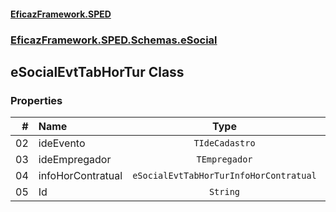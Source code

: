 #### [EficazFramework.SPED](EficazFrameworkSPED.md 'EficazFramework SPED')
### [EficazFramework.SPED.Schemas.eSocial](EficazFramework.SPED.Schemas.eSocial.md 'EficazFramework.SPED.Schemas.eSocial')

## eSocialEvtTabHorTur Class
### Properties

| # | Name | Type | |
| ---: | :--- | :---: | :--- |
| 02 | ideEvento | `TIdeCadastro` |  |
| 03 | ideEmpregador | `TEmpregador` |  |
| 04 | infoHorContratual | `eSocialEvtTabHorTurInfoHorContratual` |  |
| 05 | Id | `String` |  |
